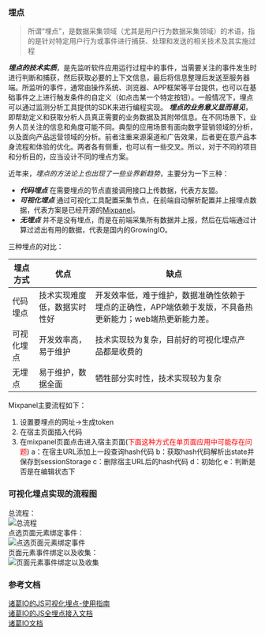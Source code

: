 ### 埋点
> 所谓“埋点”，是数据采集领域（尤其是用户行为数据采集领域）的术语，指的是针对特定用户行为或事件进行捕获、处理和发送的相关技术及其实施过程

***埋点的技术实质***，是先监听软件应用运行过程中的事件，当需要关注的事件发生时进行判断和捕获，然后获取必要的上下文信息，最后将信息整理后发送至服务器端。所监听的事件，通常由操作系统、浏览器、APP框架等平台提供，也可以在基础事件之上进行触发条件的自定义（如点击某一个特定按钮）。一般情况下，埋点可以通过监测分析工具提供的SDK来进行编程实现。
***埋点的业务意义显而易见***，即帮助定义和获取分析人员真正需要的业务数据及其附带信息。在不同场景下，业务人员关注的信息和角度可能不同。典型的应用场景有面向数字营销领域的分析，以及面向产品运营领域的分析。前者注重来源渠道和广告效果，后者更在意产品本身流程和体验的优化。两者各有侧重，也可以有一些交叉。所以，对于不同的项目和分析目的，应当设计不同的埋点方案。

近年来，*埋点的方法论上也出现了一些业界新趋势*，主要分为一下三种：
* ***代码埋点*** 在需要埋点的节点直接调用接口上传数据，代表方友盟。
* ***可视化埋点*** 通过可视化工具配置采集节点，在前端自动解析配置并上报埋点数据，代表方案是已经开源的[Mixpanel][1]。
* ***无埋点*** 并不是没有埋点，而是在前端采集所有数据并上报，然后在后端通过计算过滤出有用的数据，代表是国内的GrowingIO。

三种埋点的对比：

| 埋点方式   | 优点                         | 缺点                                                                                                       |
| ---------- | ---------------------------- | ---------------------------------------------------------------------------------------------------------- |
| 代码埋点   | 技术实现难度低，数据实时性好 | 开发效率低，难于维护，数据准确性依赖于埋点的正确性，APP端依赖于发版，不具备热更新能力；web端热更新能力差。 |
| 可视化埋点 | 开发效率高，易于维护         | 技术实现较为复杂，目前好的可视化埋点产品都是收费的                                                         |
| 无埋点     | 易于维护，数据全面           | 牺牲部分实时性，技术实现较为复杂                                                                           |



Mixpanel主要流程如下：
 1. 设置要埋点的网址->生成token
 2. 在宿主页面插入代码
 3. 在mixpanel页面点击进入宿主页面(<font color="red">下面这种方式在单页面应用中可能存在问题</font>)
	a：在宿主URL添加上一段查询hash代码
	b：获取hash代码解析出state并保存到sessionStorage
	c：删除宿主URL后的hash代码
	d：初始化
	e：判断是否是在编辑状态下
	
### 可视化埋点实现的流程图
总流程：  
![总流程][2]  
点选页面元素绑定事件：  
![点选页面元素绑定事件][3]  
页面元素事件绑定以及收集：  
![页面元素事件绑定以及收集][4]  
	
	
### 参考文档
[诸葛IO的JS可视化埋点-使用指南][5]  
[诸葛IO的JS全埋点接入文档][6]  
[诸葛IO文档][7]  


  [1]: https://github.com/mixpanel
  [2]: imgs/%E5%8F%AF%E8%A7%86%E5%8C%96%E5%9F%8B%E7%82%B9%E6%B5%81%E7%A8%8B.png "可视化埋点流程"
  [3]: imgs/%E7%82%B9%E9%80%89%E9%A1%B5%E9%9D%A2%E5%85%83%E7%B4%A0%E7%BB%91%E5%AE%9A%E4%BA%8B%E4%BB%B6.png "点选页面元素绑定事件"
  [4]: imgs/%E9%A1%B5%E9%9D%A2%E5%85%83%E7%B4%A0%E4%BA%8B%E4%BB%B6%E7%BB%91%E5%AE%9A%E4%BB%A5%E5%8F%8A%E6%94%B6%E9%9B%86.png "页面元素事件绑定以及收集"
  [5]: http://help.zhugeio.com/hc/kb/article/1068533/
  [6]: http://help.zhugeio.com/hc/kb/article/1060006/
  [7]: https://docs.zhugeio.com/quickstart/